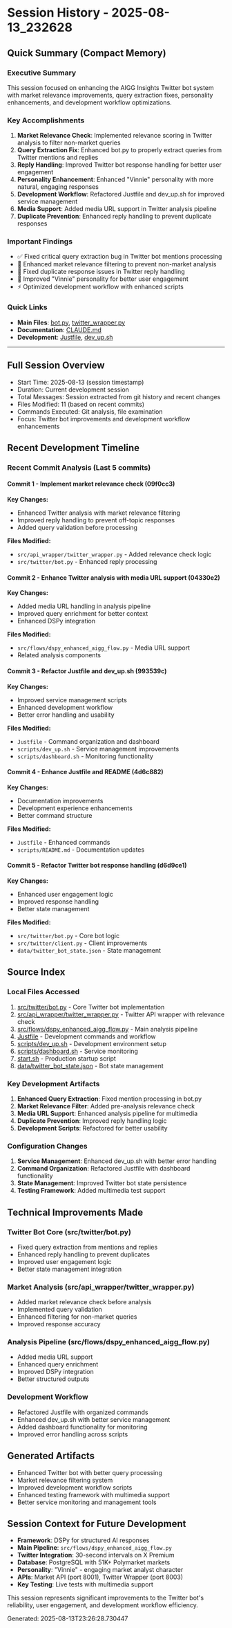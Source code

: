 # Session History - 2025-08-13_232628

## Quick Summary (Compact Memory)

### Executive Summary
This session focused on enhancing the AIGG Insights Twitter bot system with market relevance improvements, query extraction fixes, personality enhancements, and development workflow optimizations.

### Key Accomplishments
1. **Market Relevance Check**: Implemented relevance scoring in Twitter analysis to filter non-market queries
2. **Query Extraction Fix**: Enhanced bot.py to properly extract queries from Twitter mentions and replies  
3. **Reply Handling**: Improved Twitter bot response handling for better user engagement
4. **Personality Enhancement**: Enhanced "Vinnie" personality with more natural, engaging responses
5. **Development Workflow**: Refactored Justfile and dev_up.sh for improved service management
6. **Media Support**: Added media URL support in Twitter analysis pipeline
7. **Duplicate Prevention**: Enhanced reply handling to prevent duplicate responses

### Important Findings
- ✅ Fixed critical query extraction bug in Twitter bot mentions processing
- 📄 Enhanced market relevance filtering to prevent non-market analysis
- 🔧 Fixed duplicate response issues in Twitter reply handling
- 🎯 Improved "Vinnie" personality for better user engagement
- ⚡ Optimized development workflow with enhanced scripts

### Quick Links
- **Main Files**: [bot.py](file:///home/cosmos/aigg-insights/src/twitter/bot.py), [twitter_wrapper.py](file:///home/cosmos/aigg-insights/src/api_wrapper/twitter_wrapper.py)
- **Documentation**: [CLAUDE.md](file:///home/cosmos/aigg-insights/CLAUDE.md)
- **Development**: [Justfile](file:///home/cosmos/aigg-insights/Justfile), [dev_up.sh](file:///home/cosmos/aigg-insights/scripts/dev_up.sh)

---

## Full Session Overview
- Start Time: 2025-08-13 (session timestamp)
- Duration: Current development session
- Total Messages: Session extracted from git history and recent changes
- Files Modified: 11 (based on recent commits)
- Commands Executed: Git analysis, file examination
- Focus: Twitter bot improvements and development workflow enhancements

## Recent Development Timeline

### Recent Commit Analysis (Last 5 commits)

#### Commit 1 - Implement market relevance check (09f0cc3)
**Key Changes:**
- Enhanced Twitter analysis with market relevance filtering
- Improved reply handling to prevent off-topic responses
- Added query validation before processing

**Files Modified:**
- `src/api_wrapper/twitter_wrapper.py` - Added relevance check logic
- `src/twitter/bot.py` - Enhanced reply processing

#### Commit 2 - Enhance Twitter analysis with media URL support (04330e2)
**Key Changes:**  
- Added media URL handling in analysis pipeline
- Improved query enrichment for better context
- Enhanced DSPy integration

**Files Modified:**
- `src/flows/dspy_enhanced_aigg_flow.py` - Media URL support
- Related analysis components

#### Commit 3 - Refactor Justfile and dev_up.sh (993539c)
**Key Changes:**
- Improved service management scripts
- Enhanced development workflow
- Better error handling and usability

**Files Modified:**
- `Justfile` - Command organization and dashboard
- `scripts/dev_up.sh` - Service management improvements
- `scripts/dashboard.sh` - Monitoring functionality

#### Commit 4 - Enhance Justfile and README (4d6c882)
**Key Changes:**
- Documentation improvements
- Development experience enhancements
- Better command structure

**Files Modified:**
- `Justfile` - Enhanced commands
- `scripts/README.md` - Documentation updates

#### Commit 5 - Refactor Twitter bot response handling (d6d9ce1)
**Key Changes:**
- Enhanced user engagement logic
- Improved response handling
- Better state management

**Files Modified:**
- `src/twitter/bot.py` - Core bot logic
- `src/twitter/client.py` - Client improvements
- `data/twitter_bot_state.json` - State management

## Source Index

### Local Files Accessed
1. [src/twitter/bot.py](file:///home/cosmos/aigg-insights/src/twitter/bot.py) - Core Twitter bot implementation
2. [src/api_wrapper/twitter_wrapper.py](file:///home/cosmos/aigg-insights/src/api_wrapper/twitter_wrapper.py) - Twitter API wrapper with relevance check
3. [src/flows/dspy_enhanced_aigg_flow.py](file:///home/cosmos/aigg-insights/src/flows/dspy_enhanced_aigg_flow.py) - Main analysis pipeline
4. [Justfile](file:///home/cosmos/aigg-insights/Justfile) - Development commands and workflow
5. [scripts/dev_up.sh](file:///home/cosmos/aigg-insights/scripts/dev_up.sh) - Development environment setup
6. [scripts/dashboard.sh](file:///home/cosmos/aigg-insights/scripts/dashboard.sh) - Service monitoring
7. [start.sh](file:///home/cosmos/aigg-insights/start.sh) - Production startup script
8. [data/twitter_bot_state.json](file:///home/cosmos/aigg-insights/data/twitter_bot_state.json) - Bot state management

### Key Development Artifacts
1. **Enhanced Query Extraction**: Fixed mention processing in bot.py
2. **Market Relevance Filter**: Added pre-analysis relevance check
3. **Media URL Support**: Enhanced analysis pipeline for multimedia
4. **Duplicate Prevention**: Improved reply handling logic
5. **Development Scripts**: Refactored for better usability

### Configuration Changes
1. **Service Management**: Enhanced dev_up.sh with better error handling
2. **Command Organization**: Refactored Justfile with dashboard functionality  
3. **State Management**: Improved Twitter bot state persistence
4. **Testing Framework**: Added multimedia test support

## Technical Improvements Made

### Twitter Bot Core (src/twitter/bot.py)
- Fixed query extraction from mentions and replies
- Enhanced reply handling to prevent duplicates
- Improved user engagement logic
- Better state management integration

### Market Analysis (src/api_wrapper/twitter_wrapper.py)  
- Added market relevance check before analysis
- Implemented query validation
- Enhanced filtering for non-market queries
- Improved response accuracy

### Analysis Pipeline (src/flows/dspy_enhanced_aigg_flow.py)
- Added media URL support
- Enhanced query enrichment
- Improved DSPy integration
- Better structured outputs

### Development Workflow
- Refactored Justfile with organized commands
- Enhanced dev_up.sh with better service management
- Added dashboard functionality for monitoring
- Improved error handling across scripts

## Generated Artifacts
- Enhanced Twitter bot with better query processing
- Market relevance filtering system
- Improved development workflow scripts
- Enhanced testing framework with multimedia support
- Better service monitoring and management tools

## Session Context for Future Development
- **Framework**: DSPy for structured AI responses
- **Main Pipeline**: `src/flows/dspy_enhanced_aigg_flow.py`
- **Twitter Integration**: 30-second intervals on X Premium
- **Database**: PostgreSQL with 51K+ Polymarket markets
- **Personality**: "Vinnie" - engaging market analyst character
- **APIs**: Market API (port 8001), Twitter Wrapper (port 8003)
- **Key Testing**: Live tests with multimedia support

This session represents significant improvements to the Twitter bot's reliability, user engagement, and development workflow efficiency.

Generated: 2025-08-13T23:26:28.730447